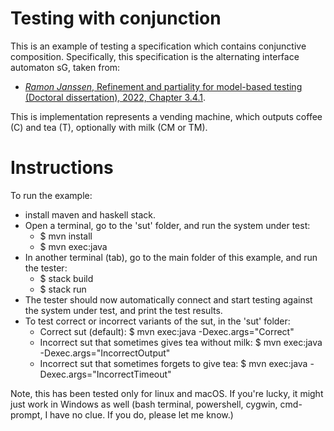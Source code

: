 # Testing with conjunction

This is an example of testing a specification which contains conjunctive composition. Specifically, this specification is the alternating interface
automaton sG, taken from:

- [_Ramon Janssen_, Refinement and partiality for model-based testing (Doctoral dissertation), 2022, Chapter 3.4.1](https://repository.ubn.ru.nl/bitstream/handle/2066/285020/285020.pdf).

This is implementation represents a vending machine, which outputs coffee (C) and tea (T), optionally with milk (CM or TM).

# Instructions

To run the example:

- install maven and haskell stack.
- Open a terminal, go to the 'sut' folder, and run the system under test:
    - $ mvn install
    - $ mvn exec:java
- In another terminal (tab), go to the main folder of this example, and run the tester:
    - $ stack build
    - $ stack run
- The tester should now automatically connect and start testing against the system under test, and print the test results.
- To test correct or incorrect variants of the sut, in the 'sut' folder:
    - Correct sut (default): $ mvn exec:java -Dexec.args="Correct"
    - Incorrect sut that sometimes gives tea without milk: $ mvn exec:java -Dexec.args="IncorrectOutput"
    - Incorrect sut that sometimes forgets to give tea: $ mvn exec:java -Dexec.args="IncorrectTimeout"

Note, this has been tested only for linux and macOS. If you're lucky, it might just work in Windows as well (bash terminal, powershell, cygwin, cmd-prompt, I have no clue. If you do, please let me know.)
